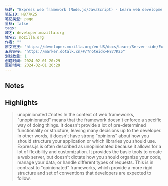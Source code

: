 ```yaml
---
标题: "Express web framework (Node.js/JavaScript) - Learn web development | MDN"
笔记ID: H877K25
笔记类型: page
星标: false
tags: 
域名: developer.mozilla.org
域名2: mozilla.org
作者: ""
原文链接: "https://developer.mozilla.org/en-US/docs/Learn/Server-side/Express_Nodejs"
五彩链接: "https://marker.dotalk.cn/#/?noteidx=H877K25"
划线数量: 1
创建时间: 2024-02-01 20:29
更新时间: 2024-02-01 20:29
---
```


## Notes


## Highlights
> unopinionated
> #notes In the context of web frameworks, "unopinionated" means that the framework doesn't enforce a specific way of doing things. It doesn't provide a lot of pre-determined functionality or structure, leaving many decisions up to the developer. In other words, it doesn't have strong "opinions" about how you should structure your application or which libraries you should use.
> Express.js is often described as unopinionated because it allows for a lot of flexibility and customization. It provides the basic tools to create a web server, but doesn't dictate how you should organize your code, manage your data, or handle different types of requests. This is in contrast to "opinionated" frameworks, which provide a more rigid structure and set of conventions that developers are expected to follow.

